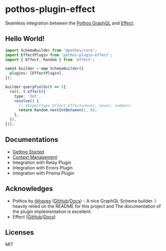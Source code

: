 # pothos-plugin-effect

Seamless integration between the [Pothos GraphQL](https://pothos-graphql.dev/) and [Effect](https://effect.website/).

## Hello World!

```typescript
import SchemaBuilder from '@pothos/core';
import EffectPlugin from 'pothos-plugin-effect';
import { Effect, Random } from 'effect';

const builder = new SchemaBuilder({
  plugins: [EffectPlugin],
});

builder.queryFields(t => ({
  roll: t.effect({
    type: 'Int',
    resolve() {
      // $ExpectType Effect.Effect<never, never, number>
      return Random.nextIntBetween(1, 6);
    },
  }),
}));
```

## Documentations

- [Getting Started](./docs/01-getting-started.md)
- [Context Management](./docs/02-context-management.md)
- Integration with Relay Plugin
- Integration with Errors Plugin
- Integration with Prisma Plugin

## Acknowledges

- Pothos by [@hayes](https://github.com/hayes) ([GitHub](https://github.com/hayes/pothos)/[Docs](https://pothos-graphql.dev/)) - A nice GraphQL Schema builder. I heavily relied on the README for this project and The documentation of the plugin implementation is excellent.
- Effect ([GitHub](https://github.com/effect-TS/)/[Docs](https://effect.website/))

## Licenses

MIT
